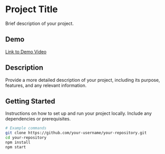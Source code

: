 # Project Title

Brief description of your project.

## Demo

[Link to Demo Video](https://streamable.com/id8r6q)

## Description

Provide a more detailed description of your project, including its purpose, features, and any relevant information.

## Getting Started

Instructions on how to set up and run your project locally. Include any dependencies or prerequisites.

```bash
# Example commands
git clone https://github.com/your-username/your-repository.git
cd your-repository
npm install
npm start

